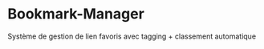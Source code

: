 Bookmark-Manager
================

Système de gestion de lien favoris avec tagging + classement automatique
